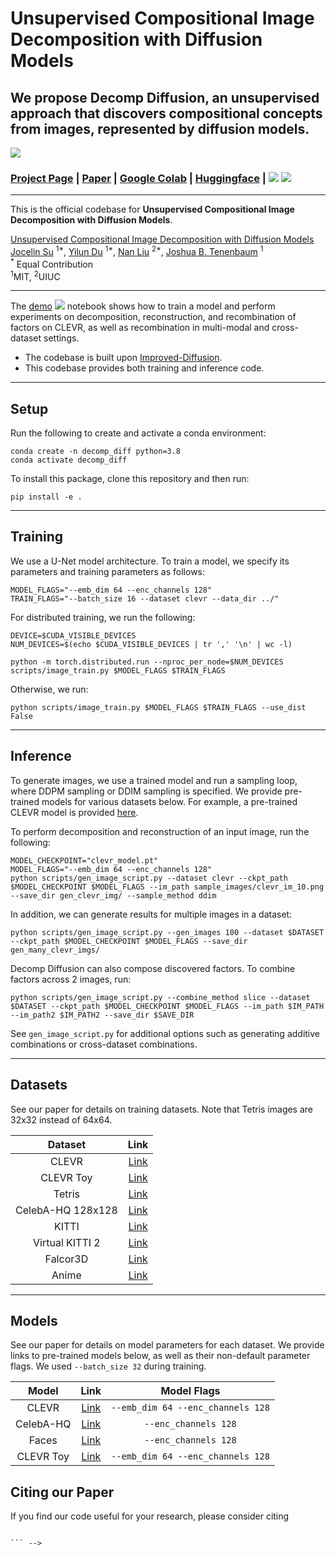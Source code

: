 # Unsupervised Compositional Image Decomposition with Diffusion Models
## We propose Decomp Diffusion, an unsupervised approach that discovers compositional concepts from images, represented by diffusion models. 

![](sample_images/teaser_denoising.gif)


### [Project Page]() | [Paper]() | [Google Colab][composable-demo] | [Huggingface][huggingface-demo] | [![][colab]][composable-demo] [![][huggingface]][huggingface-demo]

<hr>

This is the official codebase for **Unsupervised Compositional Image Decomposition with Diffusion Models**.

[Unsupervised Compositional Image Decomposition with Diffusion Models]()
    <br>
    [Jocelin Su](https://github.com/jsu27) <sup>1*</sup>,
    [Yilun Du](https://yilundu.github.io) <sup>1*</sup>,
    [Nan Liu](https://nanliu.io) <sup>2*</sup>,
    [Joshua B. Tenenbaum](https://mitibmwatsonailab.mit.edu/people/joshua-tenenbaum/) <sup>1</sup>
    <br>
    <sup>*</sup> Equal Contribution
    <br>
    <sup>1</sup>MIT, <sup>2</sup>UIUC
    <br>
   

[colab]: <https://colab.research.google.com/assets/colab-badge.svg>
[huggingface]: <https://img.shields.io/badge/%F0%9F%A4%97%20Hugging%20Face-Spaces-blue>
[composable-demo]: <https://colab.research.google.com/drive/103YlXU0Pcfx7ndU2ZTozBy15fVzkhHyl?usp=sharing>
[huggingface-demo]: <https://huggingface.co/spaces/jsu27/decomp-diffusion>

--------------------------------------------------------------------------------------------------------


The [demo](notebooks/demo.ipynb) [![][colab]][composable-demo] notebook shows how to train a model and perform experiments on decomposition, reconstruction, and recombination of factors on CLEVR, as well as recombination in multi-modal and cross-dataset settings. 

* The codebase is built upon [Improved-Diffusion](https://github.com/openai/improved-diffusion).
* This codebase provides both training and inference code.
--------------------------------------------------------------------------------------------------------

## Setup

Run the following to create and activate a conda environment:
```
conda create -n decomp_diff python=3.8
conda activate decomp_diff
```
To install this package, clone this repository and then run:

```
pip install -e .
```
--------------------------------------------------------------------------------------------------------

## Training

We use a U-Net model architecture. To train a model, we specify its parameters and training parameters as follows:
```
MODEL_FLAGS="--emb_dim 64 --enc_channels 128"
TRAIN_FLAGS="--batch_size 16 --dataset clevr --data_dir ../"
```

For distributed training, we run the following:
```
DEVICE=$CUDA_VISIBLE_DEVICES
NUM_DEVICES=$(echo $CUDA_VISIBLE_DEVICES | tr ',' '\n' | wc -l)

python -m torch.distributed.run --nproc_per_node=$NUM_DEVICES scripts/image_train.py $MODEL_FLAGS $TRAIN_FLAGS
```
Otherwise, we run:
```
python scripts/image_train.py $MODEL_FLAGS $TRAIN_FLAGS --use_dist False
```

--------------------------------------------------------------------------------------------------------

## Inference 

To generate images, we use a trained model and run a sampling loop, where DDPM sampling or DDIM sampling is specified. We provide pre-trained models for various datasets below. For example, a pre-trained CLEVR model is provided [here](https://www.dropbox.com/s/bqpc3ymstz9m05z/clevr_model.pt).

To perform decomposition and reconstruction of an input image, run the following:
```
MODEL_CHECKPOINT="clevr_model.pt"
MODEL_FLAGS="--emb_dim 64 --enc_channels 128"
python scripts/gen_image_script.py --dataset clevr --ckpt_path $MODEL_CHECKPOINT $MODEL_FLAGS --im_path sample_images/clevr_im_10.png --save_dir gen_clevr_img/ --sample_method ddim
```

In addition, we can generate results for multiple images in a dataset:
```
python scripts/gen_image_script.py --gen_images 100 --dataset $DATASET --ckpt_path $MODEL_CHECKPOINT $MODEL_FLAGS --save_dir gen_many_clevr_imgs/
```

Decomp Diffusion can also compose discovered factors. To combine factors across 2 images, run:
```
python scripts/gen_image_script.py --combine_method slice --dataset $DATASET --ckpt_path $MODEL_CHECKPOINT $MODEL_FLAGS --im_path $IM_PATH --im_path2 $IM_PATH2 --save_dir $SAVE_DIR 
```

See `gen_image_script.py` for additional options such as generating additive combinations or cross-dataset combinations.

--------------------------------------------------------------------------------------------------------


## Datasets
See our paper for details on training datasets. Note that Tetris images are 32x32 instead of 64x64.

| Dataset | Link | 
| :---: | :---: | 
| CLEVR | [Link](https://www.dropbox.com/s/1uk59q8aembfirp/images_clevr.tar.gz)
| CLEVR Toy | [Link](https://www.dropbox.com/s/ajtvg1fmr2xec7b/clevr_toy.zip)
| Tetris | [Link](https://www.dropbox.com/s/l0wtsfzo6mzjxls/tetris_images_32.zip)
| CelebA-HQ 128x128 | [Link](https://www.dropbox.com/scl/fi/t14whi1jrs7aahrewoaew/celebahq_data128x128.zip?rlkey=xctq15n6wjzemb8piu9hl6bs8&dl=0)
| KITTI | [Link](https://s3.eu-central-1.amazonaws.com/avg-kitti/data_tracking_image_2.zip)
| Virtual KITTI 2 | [Link](http://download.europe.naverlabs.com//virtual_kitti_2.0.3/vkitti_2.0.3_rgb.tar)
| Falcor3D | [Link](https://drive.google.com/uc?export=download&id=1XAQfFK1x6cpN1eiovbP0hVfLTm5SsSoJ)
| Anime | [Link](https://gwern.net/crop#danbooru2019-portraits)

--------------------------------------------------------------------------------------------------------

## Models
See our paper for details on model parameters for each dataset. We provide links to pre-trained models below, as well as their non-default parameter flags. We used `--batch_size 32` during training.

| Model | Link | Model Flags
| :---: | :---: | :---: |
| CLEVR | [Link](https://www.dropbox.com/s/bqpc3ymstz9m05z/clevr_model.pt) | `--emb_dim 64 --enc_channels 128`
| CelebA-HQ | [Link](https://www.dropbox.com/s/687wuamoud4cs9x/celeb_model.pt) | `--enc_channels 128`
| Faces | [Link](https://www.dropbox.com/s/ia1ehqtpch4b2mz/faces_model.pt) | `--enc_channels 128`
| CLEVR Toy | [Link](https://www.dropbox.com/s/f90ogyqk7siedid/toy_model.pt) | `--emb_dim 64 --enc_channels 128`

## Citing our Paper

If you find our code useful for your research, please consider citing 

``` 

``` -->
